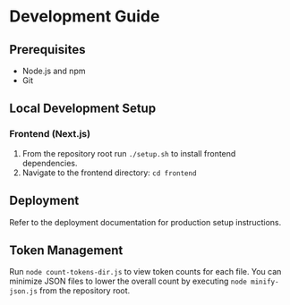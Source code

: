 # Development Guide

## Prerequisites

- Node.js and npm
- Git

## Local Development Setup

### Frontend (Next.js)

1. From the repository root run `./setup.sh` to install frontend dependencies.
2. Navigate to the frontend directory: `cd frontend`

## Deployment

Refer to the deployment documentation for production setup instructions.

## Token Management

Run `node count-tokens-dir.js` to view token counts for each file. You can minimize JSON files to lower the overall count by executing `node minify-json.js` from the repository root.
